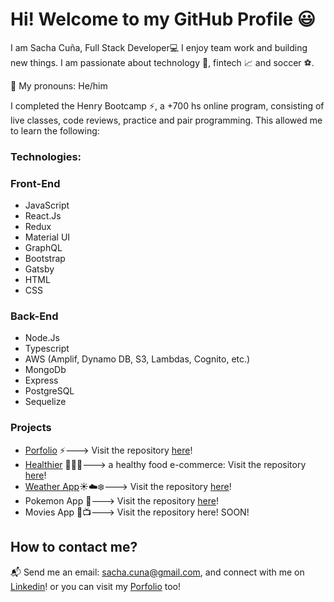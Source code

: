 # Hi! Welcome to my GitHub Profile 😃 

I am Sacha Cuña, Full Stack Developer💻 I enjoy team work and building new things.
I am passionate about technology 📡, fintech 📈 and soccer ⚽.

📛 My pronouns: He/him

I completed the Henry Bootcamp ⚡, a +700 hs online program, consisting of live classes, code reviews, practice and pair programming. This allowed me to learn the following:

### Technologies: 

### Front-End
- JavaScript 
- React.Js
- Redux
- Material UI
- GraphQL
- Bootstrap
- Gatsby
- HTML
- CSS

### Back-End
- Node.Js
- Typescript
- AWS (Amplif, Dynamo DB, S3, Lambdas, Cognito, etc.)
- MongoDb
- Express
- PostgreSQL
- Sequelize

### Projects 
- [Porfolio](https://scportfolio.vercel.app/) ⚡---> Visit the repository [here](https://github.com/sachacuna/portfolio)!
- [Healthier](https://healthier.vercel.app/) 🍅🌽🍉---> a healthy food e-commerce: Visit the repository [here](https://github.com/Healthier-Group/Healthier)!
- [Weather App](https://sc-weather-app.vercel.app/)☀️☁️❄️---> Visit the repository [here](https://github.com/sachacuna/SC-WeatherApp)!
- Pokemon App 🌌---> Visit the repository [here](https://github.com/sachacuna/PI-Pokemon-FT13)!
- Movies App 🎥📺---> Visit the repository here! SOON!

## How to contact me? 

📬 Send me an email: sacha.cuna@gmail.com,
and connect with me on [Linkedin](https://www.linkedin.com/in/sacha-cuna/)!
or you can visit my [Porfolio](https://scportfolio.vercel.app/) too!
